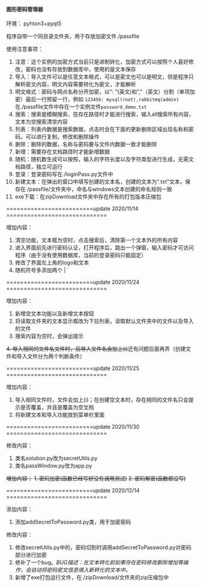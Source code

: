 #### **图形密码管理器**

环境：
pyhton3+pyqt5

程序自带一个同目录文件夹，用于存放加密文件./passfile

使用注意事项：

1. 注意：这个实例的加密方式当前只是进制转化，加密方式可以按照个人喜好修改，密码也没有存放到数据库中，使用的是文本保存
2. 导入：导入文件可以是任意文本格式，可以是密文也可以是明文，但是程序只解析密文内容，明文内容需要转化为密文，才能解析
3. 明文格式：密码与网点名称分开加密，以“: ”(英文)和","（英文）分割（单项加密）最后一行预留一行，例如 `123456: mysql(root),rabbitmq(admin)`在./passfile文件中存在一个实例文件`password_demo.txt`
4. 搜索：搜索是模糊搜索，在存在路径时才能进行搜索，输入all搜索所有内容，文本为空搜索清空内容
5. 列表：列表内数据是搜索数据，点击时会在下面的更新删除区域出现名称和密码，可以进行复制，修改和删除操作
6. 删除：删除的数据，名称与密码要与文件内数据一致才能删除
7. 新增：需要存在文档路径时才能新增数据
8. 随机：随机数生成可以按照，输入的字符长度以及字符类型进行生成，无需文档路径，独立可运行
9. 登录：登录密码写在./loginPass.py文件中
10. 新建文本：在弹出的窗口中填写创建的文本名，创建的文本为".txt"文本，保存在./passfile/文件夹中，命名与windows文本创建的命名规则一致
11. exe下载：在zipDownload文件夹中存在所有的打包版本压缩包

=========================update 2020/11/14 =============================

增加内容：
1. 清空功能，文本框为空时，点击搜索后，清除第一个文本外的所有内容
2. 进入界面前先进行密码认证，打开程序后，跳出一个弹窗，输入密码才可访问程序（由于没有使用数据库，当前的登录密码只能固定）
3. 修改了界面左上角的logo和文本
4. 随机符号多添加两个 | `

=========================update 2020/11/24 =============================

增加内容：
1. 新增空文本功能以及新增文本按钮
2. 将读取文件夹的文本显示框改为下拉列表，读取默认文件夹中的文件以及导入的文件
3. 搜索内容为空时，会弹出提示

~~4. 导入相同的文件名文件时，后导入文件名会加上(i)~~还有问题后面再弄（创建文件和导入文件分为两个判断条件）

=========================update 2020/11/25 =============================

增加内容：
1. 导入相同文件时，文件会加上(i)；在创建空文本时，存在相同的文件名只会提示是否覆盖，并且是覆盖为空文档
2. 将新建文本和导入功能放到菜单栏里面

=========================update 2020/11/30 =============================

修改内容：
1. 类名solution.py改为secretUtils.py
2. 类名passWindow.py改为app.py

~~增加内容：~~
~~1. 密码加密(函数已经写好没有调用测试)~~
~~2. 密码解密(函数都没写)~~

=========================update 2020/12/14 =============================

添加内容：
1. 添加addSecretToPassword.py类，用于加密密码

修改内容：
1. 修改secretUtils.py中的，密码切割时调用addSecretToPassword.py对密码部分进行加密
2. 修补了一个bug。_BUG描述：在文本转化前如果存在密码修改删除增加等操作，会自动将密码密文信息填入新转化的文本中。_
3. 新增了exe打包运行文件，在./zipDownload/文件夹的zip压缩包中
